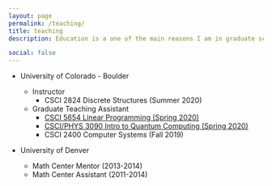 ```yaml
---
layout: page
permalink: /teaching/
title: teaching
description: Education is a one of the main reasons I am in graduate school and I hope to continue after I earn my degree!

social: false
---
```


*  University of Colorado - Boulder
    * Instructor
        * CSCI 2824 Discrete Structures (Summer 2020)
    * Graduate Teaching Assistant
        * [CSCI 5654 Linear Programming (Spring 2020)](https://www.cs.colorado.edu/~srirams/courses/csci5654-spr20/index.html)
        * [CSCI/PHYS 3090 Intro to Quantum Computing (Spring 2020)](https://home.cs.colorado.edu/~alko5368/indexCSCI3090.html)
        * CSCI 2400 Computer Systems (Fall 2019)

* University of Denver
    * Math Center Mentor (2013-2014)
    * Math Center Assistant (2011-2014)
